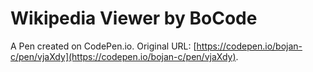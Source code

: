 # Wikipedia Viewer by BoCode

A Pen created on CodePen.io. Original URL: [https://codepen.io/bojan-c/pen/vjaXdy](https://codepen.io/bojan-c/pen/vjaXdy).


